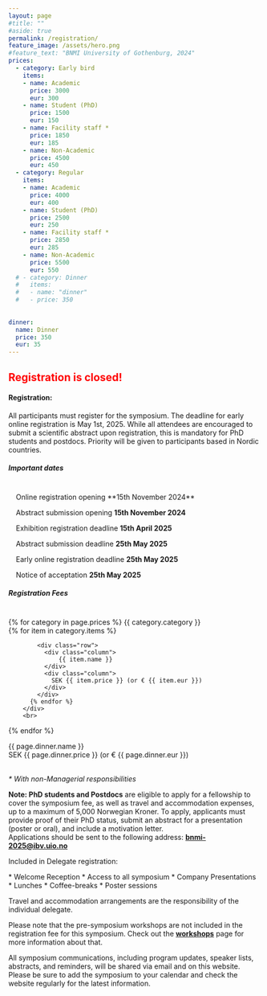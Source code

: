 ```yaml
---
layout: page
#title: ""
#aside: true
permalink: /registration/
feature_image: /assets/hero.png
#feature_text: "BNMI University of Gothenburg, 2024"
prices:
  - category: Early bird
    items:
    - name: Academic
      price: 3000
      eur: 300
    - name: Student (PhD)
      price: 1500
      eur: 150
    - name: Facility staff *
      price: 1850 
      eur: 185
    - name: Non-Academic
      price: 4500
      eur: 450
  - category: Regular
    items:
    - name: Academic
      price: 4000
      eur: 400
    - name: Student (PhD)
      price: 2500
      eur: 250
    - name: Facility staff *
      price: 2850 
      eur: 285
    - name: Non-Academic
      price: 5500
      eur: 550
  # - category: Dinner
  #   items:
  #   - name: "dinner"
  #   - price: 350
    
       
dinner:
  name: Dinner
  price: 350
  eur: 35
---
```



<h2 style="color:red">
Registration is closed!
</h2>

<h4>Registration:</h4>

<p>
All participants must register for the symposium. The deadline for early online registration is May 1st, 2025. While all attendees are encouraged to submit a scientific abstract upon registration, this is mandatory for PhD students and postdocs. Priority will be given to participants based in Nordic countries.
</p>

<h5>Important dates</h5>


<div class="bullet-div" markdown="1" style="padding-left: 15px;">
<br>
Online registration opening **15th November 2024**

Abstract submission opening **15th November 2024**

Exhibition registration deadline **15th April 2025**

Abstract submission deadline **25th May 2025**

Early online registration deadline **25th May 2025**

Notice of acceptation **25th May 2025**


</div>  

<h5>
Registration Fees</h5>

<br>
<div class="pricing-container">
  {% for category in page.prices %}
      <span class="word-text">
          {{ category.category }}
      </span>
      <div class="bullet-div">
          {% for item in category.items %}

            <div class="row">
              <div class="column">
                  {{ item.name }}
              </div>
              <div class="column">
                SEK {{ item.price }} (or € {{ item.eur }})
              </div>
            </div>
          {% endfor %}
        </div>    
        <br>
  {% endfor %}

  <div class="row">
    <div class="column">
        {{ page.dinner.name }}
    </div>
    <div class="column" style="flex: 45%;">
    SEK {{ page.dinner.price }} (or € {{ page.dinner.eur }})
    </div>
  </div> 

</div> 
<br/>

<i>* With non-Managerial responsibilities</i>

<b>Note: PhD students and Postdocs</b> are eligible to apply for a fellowship to cover the symposium fee, as well as travel and accommodation expenses, up to a maximum of 5,000 Norwegian Kroner. To apply, applicants must provide proof of their PhD status, submit an abstract for a presentation (poster or oral), and include a motivation letter.<br/>
Applications should be sent to the following address: <b>bnmi-2025@ibv.uio.no</b>

Included in Delegate registration:  
<div class="bullet-div" markdown="1">
* Welcome Reception
* Access to all symposium 
* Company Presentations
* Lunches 
* Coffee-breaks
* Poster sessions
</div>  

Travel and accommodation arrangements are the responsibility of the individual delegate.

<!-- Registration for the symposium can be done through the website <b>[here]({{ site.symposium_registration_link }}){:target="_blank"}</b> -->

Please note that the pre-symposium workshops are not included in the registration fee for this symposium. Check out the **[workshops]({{site.baseurl}}/workshops)** page for more information about that.

All symposium communications, including program updates, speaker lists, abstracts, and reminders, will be shared via email and on this website. Please be sure to add the symposium to your calendar and check the website regularly for the latest information.

